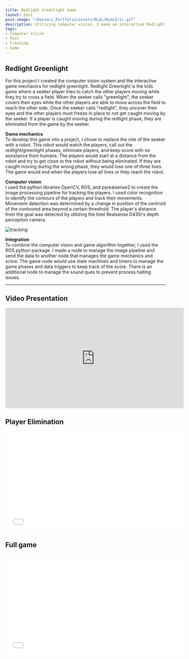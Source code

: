 ```yaml
---
title: Redlight Greenlight Game
layout: post
post-image: "/Davinci_Portfolio/assets/RLGL/RLGLEric.gif"
description: Utilizing computer vision, I made an interactive Redlight Greenlight game from the hit Netflix series Squid Game. 
tags:
- Computer Vision
- Post
- Tracking
- Game
---
```

## Redlight Greenlight
For this project I created the computer vision system and the interactive game mechanics for redlight greenlight. Redlight Greenlight is the kids game where a seeker player tries to catch the other players moving while they try to cross a field. When the seeker calls "greenlight", the seeker covers their eyes while the other players are able to move across the field to reach the other side. Once the seeker calls "redlight", they uncover their eyes and the other players must freeze in place to not get caught moving by the seeker. If a player is caught moving during the redlight phase, they are eliminated from the game by the seeker.

**Game mechanics**<br>
To develop this game into a project, I chose to replace the role of the seeker with a robot. This robot would watch the players, call out the redlight/greenlight phases, eliminate players, and keep score with no assistance from humans. The players would start at a distance from the robot and try to get close to the robot without being eliminated. If they are caught moving during the wrong phase, they would lose one of three lives. The game would end when the players lose all lives or they reach the robot. 

**Computer vision**<br>
 I used the python libraries OpenCV, ROS, and pyrealsense2 to create the image processing pipeline for tracking the players. I used color recognition to identify the contours of the players and track their movements. Movement detection was determined by a change in position of the centroid of the contoured area beyond a certain threshold. The player's distance from the goal was detected by utilizing the Intel Realsense D435i's depth perception camera. 

![tracking](/Davinci_portfolio/assets/RLGL/playertracking.jpg)

**Integration**<br>
To combine the computer vision and game algorithm together, I used the ROS python package. I made a node to manage the image pipeline and send the data to another node that manages the game mechanics and score. The game node would use state machines and timers to manage the game phases and data triggers to keep track of the score. There is an additional node to manage the sound ques to prevent process halting issues.



<!-- * [Mastering Markdown](https://guides.github.com/features/mastering-markdown/)
* [Markdown Guide](https://www.markdownguide.org/cheat-sheet/)
* [GitHub Flavored Markdown Spec](https://github.github.com/gfm/) -->

---
<!-- 
# This is the h1 text
## This is the h2 text
### This is the h3 text
#### This is the h4 text
##### This is the h5 text
###### This is the h6 text

**Bold Text in the post will look like:**<br>
**This text is Bold**

**Italic Text in the post will look like:**<br>
*This text is Italic*

> Quotes on your post will look like this

`Codes on your post will look like this`

**Link in the post will look like:**<br>
[This is a link](#) -->



<!-- ![Team image](/Davinci_Portfolio/assets/images/Vestibular_team.jpg) -->

<!-- ### ROS Architecture
![arch image](/Davinci_Portfolio/assets/images/bal_arch.png)

### Controls diagram
![control image](/Davinci_Portfolio/assets/images/control_diagram.png) -->


<!-- ### Position Control
<iframe src="/Davinci_Portfolio/assets/videos/pushball.gif" width="600" height="360" frameBorder="0" class="giphy-embed" allowFullScreen></iframe> -->





<!-- ![control image](/Davinci_portfolio/assets/images/control_diagram.jpg) -->

## Video Presentation
<iframe width="560" height="315" src="https://youtu.be/3N2Qco0lPuc" frameborder="0" allow="accelerometer; autoplay; encrypted-media; gyroscope; picture-in-picture" allowfullscreen></iframe>

## Player Elimination
<iframe width="560" height="315" src="/Davinci_Portfolio/assets/RLGL/elimination.mp4" frameborder="0" allow="accelerometer; autoplay; encrypted-media; gyroscope; picture-in-picture" allowfullscreen></iframe>

## Full game
<iframe width="560" height="315" src="/Davinci_Portfolio/assets/RLGL/Rolling.mp4" frameborder="0" allow="accelerometer; autoplay; encrypted-media; gyroscope; picture-in-picture" allowfullscreen></iframe>

<!-- **YouTUbe Videos will look like:**<br>
<iframe width="560" height="315" src="https://www.youtube.com/embed/jTPXwbDtIpA" frameborder="0" allow="accelerometer; autoplay; encrypted-media; gyroscope; picture-in-picture" allowfullscreen></iframe> -->